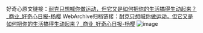 好奇心原文链接：[耐克只想喊你做运动，但它又是如何把你的生活搞得生动起来？_商业_好奇心日报-杨樱](https://www.qdaily.com/articles/7627.html)
WebArchive归档链接：[耐克只想喊你做运动，但它又是如何把你的生活搞得生动起来？_商业_好奇心日报-杨樱](http://web.archive.org/web/20190623172529/https://www.qdaily.com/articles/7627.html)
![image](http://ww3.sinaimg.cn/large/007d5XDply1g3wjk6mv6uj30u06be4qq)